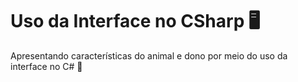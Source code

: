 # Uso da Interface no CSharp :desktop_computer:	

Apresentando características do animal e dono por meio do uso da interface no C# :dog:
